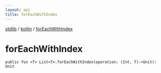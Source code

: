 ```yaml
---
layout: api
title: forEachWithIndex
---
```

[stdlib](../index.html) / [kotlin](index.html) / [forEachWithIndex](forEachWithIndex.html)

# forEachWithIndex

```
public fun <T> List<T>.forEachWithIndex(operation: (Int, T)->Unit): Unit
```

